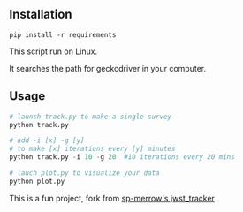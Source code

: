 ## Installation

	pip install -r requirements

This script run on Linux. 

It searches the path for geckodriver in your computer.

## Usage

```python
# launch track.py to make a single survey
python track.py

# add -i [x] -g [y] 
# to make [x] iterations every [y] minutes
python track.py -i 10 -g 20  #10 iterations every 20 mins

# lauch plot.py to visualize your data
python plot.py
```

This is a fun project, fork from <a href='https://github.com/sp-merrow/jwst_tracker'>sp-merrow's jwst_tracker</a>
